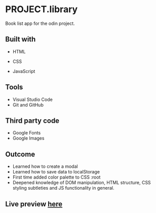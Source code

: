 # PROJECT.library
Book list app for the odin project.

## Built with
- HTML
* CSS
+ JavaScript

## Tools
- Visual Studio Code
- Git and GitHub

## Third party code
- Google Fonts
- Google Images

## Outcome
- Learned how to create a modal
- Learned how to save data to localStorage
- First time added color palette to CSS :root
- Deepened knowledge of DOM manipulation, HTML structure, CSS styling subtleties and JS functionality in general.

## Live preview [here](https://bonemuffin.github.io/PROJECT.library/)


